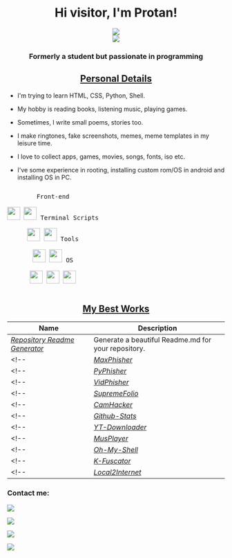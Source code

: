 <h1 align="center">Hi visitor, I'm Protan!</h1>
<p align="center">
<a href="https://kasroudra.github.io/" target="_blank">
   <img src="https://img.shields.io/badge/-PORTFOLIO-black?logo=dialogflow&style=for-the-badge">
</a>
<br>
<img src="https://gpvc.arturio.dev/KasRoudra">
</p>
<h3 align="center">Formerly a student but passionate in programming</h3>
<h2 align="center"><u>Personal Details</u></h2>
<p align="center">

 - I'm trying to learn HTML, CSS, Python, Shell.
 
 - My hobby is reading books, listening music, playing games.

 - Sometimes, I write small poems, stories too.

 - I make ringtones, fake screenshots, memes, meme templates in my leisure time.
 
 - I love to collect apps, games, movies, songs, fonts, iso etc.

 - I've some experience in rooting, installing custom rom/OS in android and installing OS in PC.

</p>

<p style="display: inline-block;" align="center">
  <kbd>
    <kbd>Front-end</kbd>
    <br>
    <br>
    <img width="30px" src="https://cdn.jsdelivr.net/gh/devicons/devicon/icons/html5/html5-original.svg" /> 
    <img width="30px" src="https://cdn.jsdelivr.net/gh/devicons/devicon/icons/css3/css3-plain.svg" />
  </kbd>
   
   
  <kbd>
    <kbd>Terminal Scripts</kbd>
    <br>
    <br>
    <img width="30px" src="https://cdn.jsdelivr.net/gh/devicons/devicon/icons/python/python-plain.svg" />
    <img width="30px" src="https://cdn.jsdelivr.net/gh/devicons/devicon/icons/bash/bash-original.svg" />
     
  </kbd>
  <kbd>
    <kbd>Tools</kbd>
    <br>
    <br>
    <img width="30px" src="https://cdn.jsdelivr.net/gh/devicons/devicon/icons/vscode/vscode-original.svg" />
    <img width="30px" src="https://github.com/termux/termux-app/raw/master/app/src/main/res/mipmap-xxxhdpi/ic_launcher.png" />
  </kbd>
  <kbd>
    <kbd>OS</kbd>
    <br>
    <br>
    <img width="30px" src="https://cdn.jsdelivr.net/gh/devicons/devicon/icons/linux/linux-original.svg" />
    <img width="30px" src="https://cdn.jsdelivr.net/gh/devicons/devicon/icons/android/android-original.svg" />
    <img width="30px" src="https://cdn.jsdelivr.net/gh/devicons/devicon/icons/windows8/windows8-original.svg" />
  </kbd>
</p>



<h2 align="center"><u>My Best Works</u></h2>

| Name                  | Description                                            |
| ----------------------|------------------------------------------------------- |
| _[Repository Readme Generator](https://github.com/KasRoudra/repository-readme-generator)_            | Generate a beautiful Readme.md for your repository.             |
<!-- | _[MaxPhisher](https://github.com/KasRoudra/MaxPhisher)_                          | A python script for login phishing, image phishing and more   | -->
<!-- | _[PyPhisher](https://github.com/KasRoudra/pyphisher)_                          | Ultimate phishing tool in python with 77 website templates.     | -->
<!-- | _[VidPhisher](https://github.com/KasRoudra/VidPhisher)_                          | Get front camera videos of victim just by opening a link!     | -->
<!-- | _[SupremeFolio](https://github.com/KasRoudra/supremeFolio)_                    | A clean, beautiful, responsive and 100% customizable portfolio template.                                                              |  -->
<!-- | _[CamHacker](https://github.com/KasRoudra/CamHacker)_                          | Hack anyone's camera with a phishing link.                      | -->
<!-- | _[Github-Stats](https://github.com/KasRoudra/github-stats)_                    | Generate a card with yout github statistics                     | -->
<!-- | _[YT-Downloader](https://github.com/KasRoudra/YT-Downloader)_                  | Download youtube audio or videos from command line.             | -->
<!-- | _[MusPlayer](https://github.com/KasRoudra/MusPlayer)_                          | Play music in termux by mpv.                                    | -->
<!-- | _[Oh-My-Shell](https://github.com/KasRoudra/oh-my-shell)_                      | Empower your terminal with the might of fish and omf            | -->
<!-- | _[K-Fuscator](https://github.com/KasRoudra/k-fuscator)_                        | Encrypt or decrypt shell script and compile python scripts      | -->
<!-- | _[Local2Internet](https://github.com/KasRoudra/Local2Internet)_                | Expose locally hosted website into all over internet.           | -->



### Contact me:

<a href="https://github.com/KasRoudra" target="_blank"><img src="https://img.shields.io/badge/Github-KasRoudra-green?style=for-the-badge&logo=github"></a>

<a href="https://facebook.com/KasRoudra" target="_blank"><img src="https://img.shields.io/badge/FaceBook-KasRoudra-purple?style=for-the-badge&logo=facebook"></a>

<a href="https://m.me/KasRoudra" target="_blank"><img src="https://img.shields.io/badge/Messenger-KasRoudra-red?style=for-the-badge&logo=messenger"></a>

<a href="mailto:kasroudrakrd@gmail.com" target="_blank"><img src="https://img.shields.io/badge/Email-kasroudrakrd@gmail.com-teal?style=for-the-badge&logo=gmail"></a>

